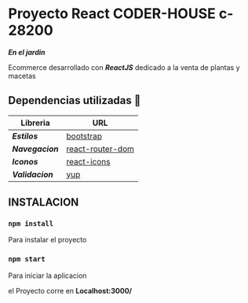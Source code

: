 # Proyecto React  CODER-HOUSE c-28200

***En el jardin***

Ecommerce desarrollado con ***_ReactJS_*** dedicado a la venta de plantas y macetas

## Dependencias utilizadas  🔧
  

|Libreria          |  URL 
|---- | ----- |
|**_Estilos_**           |  [bootstrap](https://getbootstrap.com/) |
|**_Navegacion_**        |  [react-router-dom](https://reactrouter.com/)|
|**_Iconos_**            |  [react-icons](https://react-icons.github.io/react-icons)|
|**_Validacion_**        |  [yup](https://github.com/jquense/yup)|


## **INSTALACION**
 ### `npm install`

Para instalar el proyecto  
### `npm start`

Para iniciar la aplicacion


el Proyecto corre  en  **Localhost:3000/**
